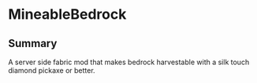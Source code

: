# MineableBedrock
## Summary
A server side fabric mod that makes bedrock harvestable with a silk touch diamond pickaxe or better.